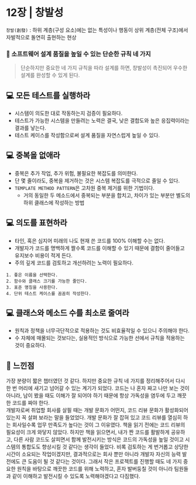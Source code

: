 # 12장 | 창발성

`창발(創發)` : 하위 계층(구성 요소)에는 없는 특성이나 행동이 상위 계층(전체 구조)에서 자발적으로 돌연히 출현하는 현상

### 🚩 소프트웨어 설계 품질을 높일 수 있는 단순한 규칙 네 가지

> 단순하지만 중요한 네 가지 규칙을 따라 설계를 하면, 창발성이 촉진되어 우수한 설계를 완성할 수 있게 된다.

## 💻 모든 테스트를 실행하라

- 시스템이 의도한 대로 작동하는지 검증이 필요하다.
- 테스트가 가능한 시스템을 만들려는 노력은 결국, 낮은 결합도와 높은 응집력이라는 결과를 낳는다.
- 테스트 케이스를 작성함으로써 설계 품질을 자연스럽게 높일 수 있다.

## 💻 중복을 없애라

- 중복은 추가 작업, 추가 위험, 불필요한 복잡도를 의미한다.
- 단 몇 줄이라도, 중복을 제거하는 것은 시스템 복잡도를 극적으로 줄일 수 있다.
- `TEMPLATE METHOD PATTERN`은 고차원 중복 제거를 위한 기법이다.
  * 거의 동일한 두 메소드에서 중복되는 부분을 합치고, 차이가 있는 부분만 별도의 하위 클래스에 작성하는 방법

## 💻 의도를 표현하라

- 타인, 혹은 심지어 미래의 나도 현재 쓴 코드를 100% 이해할 수는 없다.
- 개발자가 코드를 명백하게 짤수록 코드를 이해할 수 있기 때문에 결함이 줄어들고 유지보수 비용이 적게 든다.
- 주의 깊게 코드를 검토하고 개선하려는 노력이 필요하다.
```
1. 좋은 이름을 선택한다.
2. 함수와 클래스 크기를 가능한 줄인다.
3. 표준 명칭을 사용한다.
4. 단위 테스트 케이스를 꼼꼼히 작성한다.
```

## 💻 클래스와 메소드 수를 최소로 줄여라

- 원칙과 정책을 너무극단적으로 적용하는 것도 비효율적일 수 있으니 주의해야 한다.
- 수 자체에 매몰되는 것보다는, 실용적인 방식으로 가능한 선에서 규칙을 적용하는 것이 중요하다.

## 📝 느낀점

가장 분량이 짧은 챕터였던 것 같다. 하지만 중요한 규칙 네 가지를 정리해주어서 다시 한 번 머리에 새기고 넘어갈 수 있는 계기가 되었다. 코드는 나 혼자 짜고 나만 보는 것이 아니라, 남이 봤을 때도 이해가 잘 되어야 하기 때문에 항상 가독성을 염두에 두고 깨끗한 코드를 짜야 한다.<br>
개발자로써 취업할 회사를 살필 때는 개발 문화가 어떤지, 코드 리뷰 문화가 활성화되어 있는지 꼭 살펴 보라는 말을 들었었다. 개발 문화가 잘 잡혀 있고 코드 리뷰를 열심히 하는 회사일수록 업무 만족도가 높다는 것이 그 이유였다. 책을 읽기 전에는 코드 리뷰의 필요성이 크게 와닿지 않았다. 하지만 책을 읽으면서, 내가 짠 코드를 활발하게 공유하고, 다른 사람 코드도 살피면서 함께 발전시키는 방식은 코드의 가독성을 높일 것이고 시스템의 통합도도 향상시킬 것 같다는 생각이 들었다. 비록 검토하는 게 번거롭고 상당한 시간이 소요되는 작업이겠지만, 결과적으로는 회사 뿐만 아니라 개발자 자신의 능력 발전에도 큰 도움이 될 것 같다는 것이다. 그래서 작은 프로젝트를 진행할 때도 네 가지 중요한 원칙을 바탕으로 깨끗한 코드를 위해 노력하고, 혼자 발버둥칠 것이 아니라 팀원들과 같이 이해하고 발전시킬 수 있도록 노력해야겠다고 다짐했다.
